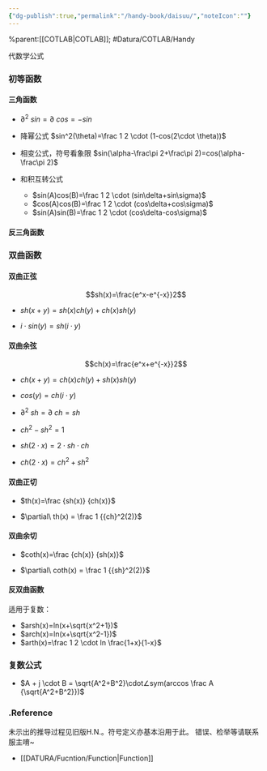 ```yaml
---
{"dg-publish":true,"permalink":"/handy-book/daisuu/","noteIcon":""}
---
```


%parent:[[COTLAB\|COTLAB]]; #Datura/COTLAB/Handy 

代数学公式

### 初等函数

#### 三角函数

- $\partial^2\ sin=\partial\ cos=-sin$

- 降幂公式 $sin^2(\theta)=\frac 1 2 \cdot (1-cos(2\cdot \theta))$

- 相变公式，符号看象限 $sin(\alpha-\frac\pi 2+\frac\pi 2)=cos(\alpha-\frac\pi 2)$

- 和积互转公式
	- $sin(A)cos(B)=\frac 1 2 \cdot (sin\delta+sin\sigma)$
	- $cos(A)cos(B)=\frac 1 2 \cdot (cos\delta+cos\sigma)$
	- $sin(A)sin(B)=\frac 1 2 \cdot (cos\delta-cos\sigma)$

#### 反三角函数

### 双曲函数

#### 双曲正弦

$$sh(x)=\frac{e^x-e^{-x}}2$$

- $sh(x+y)=sh(x)ch(y)+ch(x)sh(y)$

- $i \cdot sin(y)=sh(i \cdot y)$ 

#### 双曲余弦

$$ch(x)=\frac{e^x+e^{-x}}2$$

- $ch(x+y)=ch(x)ch(y)+sh(x)sh(y)$

- $cos(y)=ch(i \cdot y)$ 

- $\partial^2\ sh=\partial\ ch=sh$

- $ch^2 - sh^2 = 1$

- $sh(2 \cdot x)=2 \cdot sh \cdot ch$

- $ch(2 \cdot x)=ch^2+sh^2$

#### 双曲正切

- $th(x)=\frac {sh(x)} {ch(x)}$

- $\partial\ th(x) = \frac 1 {{ch}^2(2)}$


#### 双曲余切

- $coth(x)=\frac {ch(x)} {sh(x)}$

- $\partial\ coth(x) = \frac 1 {{sh}^2(2)}$

#### 反双曲函数

适用于复数：
- $arsh(x)=ln(x+\sqrt{x^2+1})$
- $arch(x)=ln(x+\sqrt{x^2-1})$
- $arth(x)=\frac 1 2 \cdot ln \frac{1+x}{1-x}$

### 复数公式

- $A + j \cdot B = \sqrt{A^2+B^2}\cdot∠sym(arccos \frac A {\sqrt{A^2+B^2}})$



### .Reference

未示出的推导过程见旧版H.N.。符号定义亦基本沿用于此。
错误、检举等请联系服主唷~

- [[DATURA/Fucntion/Function\|Function]]
